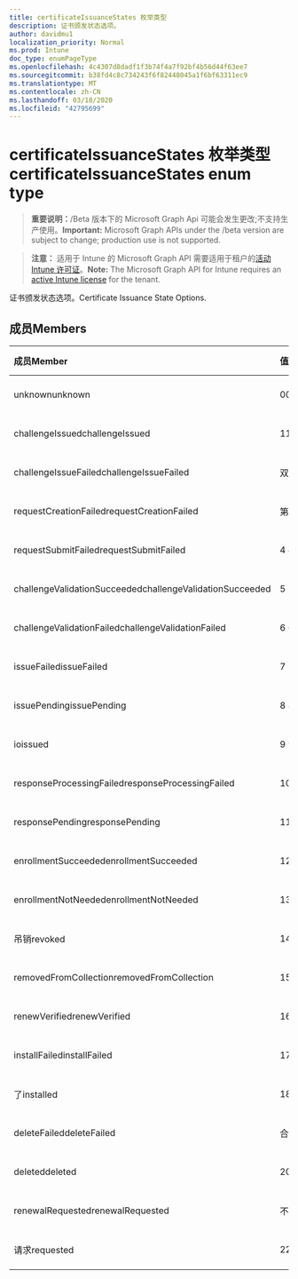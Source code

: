 ```yaml
---
title: certificateIssuanceStates 枚举类型
description: 证书颁发状态选项。
author: davidmu1
localization_priority: Normal
ms.prod: Intune
doc_type: enumPageType
ms.openlocfilehash: 4c4307d8dadf1f3b74f4a7f92bf4b56d44f63ee7
ms.sourcegitcommit: b38fd4c8c734243f6f82448045a1f6bf63311ec9
ms.translationtype: MT
ms.contentlocale: zh-CN
ms.lasthandoff: 03/18/2020
ms.locfileid: "42795699"
---
```

# <a name="certificateissuancestates-enum-type"></a><span data-ttu-id="599ea-103">certificateIssuanceStates 枚举类型</span><span class="sxs-lookup"><span data-stu-id="599ea-103">certificateIssuanceStates enum type</span></span>

> <span data-ttu-id="599ea-104">**重要说明：**/Beta 版本下的 Microsoft Graph Api 可能会发生更改;不支持生产使用。</span><span class="sxs-lookup"><span data-stu-id="599ea-104">**Important:** Microsoft Graph APIs under the /beta version are subject to change; production use is not supported.</span></span>

> <span data-ttu-id="599ea-105">**注意：** 适用于 Intune 的 Microsoft Graph API 需要适用于租户的[活动 Intune 许可证](https://go.microsoft.com/fwlink/?linkid=839381)。</span><span class="sxs-lookup"><span data-stu-id="599ea-105">**Note:** The Microsoft Graph API for Intune requires an [active Intune license](https://go.microsoft.com/fwlink/?linkid=839381) for the tenant.</span></span>

<span data-ttu-id="599ea-106">证书颁发状态选项。</span><span class="sxs-lookup"><span data-stu-id="599ea-106">Certificate Issuance State Options.</span></span>

## <a name="members"></a><span data-ttu-id="599ea-107">成员</span><span class="sxs-lookup"><span data-stu-id="599ea-107">Members</span></span>
|<span data-ttu-id="599ea-108">成员</span><span class="sxs-lookup"><span data-stu-id="599ea-108">Member</span></span>|<span data-ttu-id="599ea-109">值</span><span class="sxs-lookup"><span data-stu-id="599ea-109">Value</span></span>|<span data-ttu-id="599ea-110">说明</span><span class="sxs-lookup"><span data-stu-id="599ea-110">Description</span></span>|
|:---|:---|:---|
|<span data-ttu-id="599ea-111">unknown</span><span class="sxs-lookup"><span data-stu-id="599ea-111">unknown</span></span>|<span data-ttu-id="599ea-112">0</span><span class="sxs-lookup"><span data-stu-id="599ea-112">0</span></span>|<span data-ttu-id="599ea-113">尚未记录</span><span class="sxs-lookup"><span data-stu-id="599ea-113">Not yet documented</span></span>|
|<span data-ttu-id="599ea-114">challengeIssued</span><span class="sxs-lookup"><span data-stu-id="599ea-114">challengeIssued</span></span>|<span data-ttu-id="599ea-115">1</span><span class="sxs-lookup"><span data-stu-id="599ea-115">1</span></span>|<span data-ttu-id="599ea-116">尚未记录</span><span class="sxs-lookup"><span data-stu-id="599ea-116">Not yet documented</span></span>|
|<span data-ttu-id="599ea-117">challengeIssueFailed</span><span class="sxs-lookup"><span data-stu-id="599ea-117">challengeIssueFailed</span></span>|<span data-ttu-id="599ea-118">双面</span><span class="sxs-lookup"><span data-stu-id="599ea-118">2</span></span>|<span data-ttu-id="599ea-119">尚未记录</span><span class="sxs-lookup"><span data-stu-id="599ea-119">Not yet documented</span></span>|
|<span data-ttu-id="599ea-120">requestCreationFailed</span><span class="sxs-lookup"><span data-stu-id="599ea-120">requestCreationFailed</span></span>|<span data-ttu-id="599ea-121">第三章</span><span class="sxs-lookup"><span data-stu-id="599ea-121">3</span></span>|<span data-ttu-id="599ea-122">尚未记录</span><span class="sxs-lookup"><span data-stu-id="599ea-122">Not yet documented</span></span>|
|<span data-ttu-id="599ea-123">requestSubmitFailed</span><span class="sxs-lookup"><span data-stu-id="599ea-123">requestSubmitFailed</span></span>|<span data-ttu-id="599ea-124">4 </span><span class="sxs-lookup"><span data-stu-id="599ea-124">4</span></span>|<span data-ttu-id="599ea-125">尚未记录</span><span class="sxs-lookup"><span data-stu-id="599ea-125">Not yet documented</span></span>|
|<span data-ttu-id="599ea-126">challengeValidationSucceeded</span><span class="sxs-lookup"><span data-stu-id="599ea-126">challengeValidationSucceeded</span></span>|<span data-ttu-id="599ea-127">5 </span><span class="sxs-lookup"><span data-stu-id="599ea-127">5</span></span>|<span data-ttu-id="599ea-128">尚未记录</span><span class="sxs-lookup"><span data-stu-id="599ea-128">Not yet documented</span></span>|
|<span data-ttu-id="599ea-129">challengeValidationFailed</span><span class="sxs-lookup"><span data-stu-id="599ea-129">challengeValidationFailed</span></span>|<span data-ttu-id="599ea-130">6 </span><span class="sxs-lookup"><span data-stu-id="599ea-130">6</span></span>|<span data-ttu-id="599ea-131">尚未记录</span><span class="sxs-lookup"><span data-stu-id="599ea-131">Not yet documented</span></span>|
|<span data-ttu-id="599ea-132">issueFailed</span><span class="sxs-lookup"><span data-stu-id="599ea-132">issueFailed</span></span>|<span data-ttu-id="599ea-133">7 </span><span class="sxs-lookup"><span data-stu-id="599ea-133">7</span></span>|<span data-ttu-id="599ea-134">尚未记录</span><span class="sxs-lookup"><span data-stu-id="599ea-134">Not yet documented</span></span>|
|<span data-ttu-id="599ea-135">issuePending</span><span class="sxs-lookup"><span data-stu-id="599ea-135">issuePending</span></span>|<span data-ttu-id="599ea-136">8 </span><span class="sxs-lookup"><span data-stu-id="599ea-136">8</span></span>|<span data-ttu-id="599ea-137">尚未记录</span><span class="sxs-lookup"><span data-stu-id="599ea-137">Not yet documented</span></span>|
|<span data-ttu-id="599ea-138">io</span><span class="sxs-lookup"><span data-stu-id="599ea-138">issued</span></span>|<span data-ttu-id="599ea-139">9 </span><span class="sxs-lookup"><span data-stu-id="599ea-139">9</span></span>|<span data-ttu-id="599ea-140">尚未记录</span><span class="sxs-lookup"><span data-stu-id="599ea-140">Not yet documented</span></span>|
|<span data-ttu-id="599ea-141">responseProcessingFailed</span><span class="sxs-lookup"><span data-stu-id="599ea-141">responseProcessingFailed</span></span>|<span data-ttu-id="599ea-142">10 </span><span class="sxs-lookup"><span data-stu-id="599ea-142">10</span></span>|<span data-ttu-id="599ea-143">尚未记录</span><span class="sxs-lookup"><span data-stu-id="599ea-143">Not yet documented</span></span>|
|<span data-ttu-id="599ea-144">responsePending</span><span class="sxs-lookup"><span data-stu-id="599ea-144">responsePending</span></span>|<span data-ttu-id="599ea-145">11x17</span><span class="sxs-lookup"><span data-stu-id="599ea-145">11</span></span>|<span data-ttu-id="599ea-146">尚未记录</span><span class="sxs-lookup"><span data-stu-id="599ea-146">Not yet documented</span></span>|
|<span data-ttu-id="599ea-147">enrollmentSucceeded</span><span class="sxs-lookup"><span data-stu-id="599ea-147">enrollmentSucceeded</span></span>|<span data-ttu-id="599ea-148">12 </span><span class="sxs-lookup"><span data-stu-id="599ea-148">12</span></span>|<span data-ttu-id="599ea-149">尚未记录</span><span class="sxs-lookup"><span data-stu-id="599ea-149">Not yet documented</span></span>|
|<span data-ttu-id="599ea-150">enrollmentNotNeeded</span><span class="sxs-lookup"><span data-stu-id="599ea-150">enrollmentNotNeeded</span></span>|<span data-ttu-id="599ea-151">13 </span><span class="sxs-lookup"><span data-stu-id="599ea-151">13</span></span>|<span data-ttu-id="599ea-152">尚未记录</span><span class="sxs-lookup"><span data-stu-id="599ea-152">Not yet documented</span></span>|
|<span data-ttu-id="599ea-153">吊销</span><span class="sxs-lookup"><span data-stu-id="599ea-153">revoked</span></span>|<span data-ttu-id="599ea-154">14 </span><span class="sxs-lookup"><span data-stu-id="599ea-154">14</span></span>|<span data-ttu-id="599ea-155">尚未记录</span><span class="sxs-lookup"><span data-stu-id="599ea-155">Not yet documented</span></span>|
|<span data-ttu-id="599ea-156">removedFromCollection</span><span class="sxs-lookup"><span data-stu-id="599ea-156">removedFromCollection</span></span>|<span data-ttu-id="599ea-157">15 </span><span class="sxs-lookup"><span data-stu-id="599ea-157">15</span></span>|<span data-ttu-id="599ea-158">尚未记录</span><span class="sxs-lookup"><span data-stu-id="599ea-158">Not yet documented</span></span>|
|<span data-ttu-id="599ea-159">renewVerified</span><span class="sxs-lookup"><span data-stu-id="599ea-159">renewVerified</span></span>|<span data-ttu-id="599ea-160">16 </span><span class="sxs-lookup"><span data-stu-id="599ea-160">16</span></span>|<span data-ttu-id="599ea-161">尚未记录</span><span class="sxs-lookup"><span data-stu-id="599ea-161">Not yet documented</span></span>|
|<span data-ttu-id="599ea-162">installFailed</span><span class="sxs-lookup"><span data-stu-id="599ea-162">installFailed</span></span>|<span data-ttu-id="599ea-163">17 </span><span class="sxs-lookup"><span data-stu-id="599ea-163">17</span></span>|<span data-ttu-id="599ea-164">尚未记录</span><span class="sxs-lookup"><span data-stu-id="599ea-164">Not yet documented</span></span>|
|<span data-ttu-id="599ea-165">了</span><span class="sxs-lookup"><span data-stu-id="599ea-165">installed</span></span>|<span data-ttu-id="599ea-166">18 </span><span class="sxs-lookup"><span data-stu-id="599ea-166">18</span></span>|<span data-ttu-id="599ea-167">尚未记录</span><span class="sxs-lookup"><span data-stu-id="599ea-167">Not yet documented</span></span>|
|<span data-ttu-id="599ea-168">deleteFailed</span><span class="sxs-lookup"><span data-stu-id="599ea-168">deleteFailed</span></span>|<span data-ttu-id="599ea-169">合</span><span class="sxs-lookup"><span data-stu-id="599ea-169">19</span></span>|<span data-ttu-id="599ea-170">尚未记录</span><span class="sxs-lookup"><span data-stu-id="599ea-170">Not yet documented</span></span>|
|<span data-ttu-id="599ea-171">deleted</span><span class="sxs-lookup"><span data-stu-id="599ea-171">deleted</span></span>|<span data-ttu-id="599ea-172">20</span><span class="sxs-lookup"><span data-stu-id="599ea-172">20</span></span>|<span data-ttu-id="599ea-173">尚未记录</span><span class="sxs-lookup"><span data-stu-id="599ea-173">Not yet documented</span></span>|
|<span data-ttu-id="599ea-174">renewalRequested</span><span class="sxs-lookup"><span data-stu-id="599ea-174">renewalRequested</span></span>|<span data-ttu-id="599ea-175">不足</span><span class="sxs-lookup"><span data-stu-id="599ea-175">21</span></span>|<span data-ttu-id="599ea-176">尚未记录</span><span class="sxs-lookup"><span data-stu-id="599ea-176">Not yet documented</span></span>|
|<span data-ttu-id="599ea-177">请求</span><span class="sxs-lookup"><span data-stu-id="599ea-177">requested</span></span>|<span data-ttu-id="599ea-178">22</span><span class="sxs-lookup"><span data-stu-id="599ea-178">22</span></span>|<span data-ttu-id="599ea-179">尚未记录</span><span class="sxs-lookup"><span data-stu-id="599ea-179">Not yet documented</span></span>|



